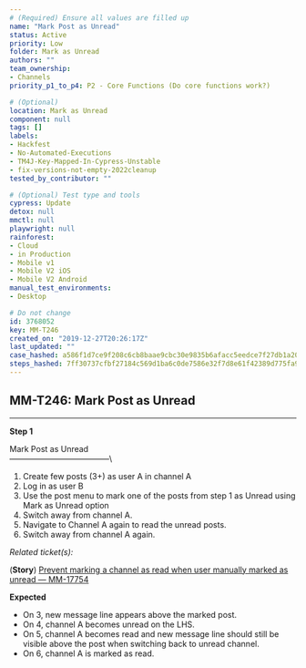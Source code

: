 ```yaml
---
# (Required) Ensure all values are filled up
name: "Mark Post as Unread"
status: Active
priority: Low
folder: Mark as Unread
authors: ""
team_ownership:
- Channels
priority_p1_to_p4: P2 - Core Functions (Do core functions work?)

# (Optional)
location: Mark as Unread
component: null
tags: []
labels:
- Hackfest
- No-Automated-Executions
- TM4J-Key-Mapped-In-Cypress-Unstable
- fix-versions-not-empty-2022cleanup
tested_by_contributor: ""

# (Optional) Test type and tools
cypress: Update
detox: null
mmctl: null
playwright: null
rainforest:
- Cloud
- in Production
- Mobile v1
- Mobile V2 iOS
- Mobile V2 Android
manual_test_environments:
- Desktop

# Do not change
id: 3768052
key: MM-T246
created_on: "2019-12-27T20:26:17Z"
last_updated: ""
case_hashed: a586f1d7ce9f208c6cb8baae9cbc30e9835b6afacc5eedce7f27db1a20dd2dae019591c786e67af83ade04dda8a4256c
steps_hashed: 7ff30737cfbf27184c569d1ba6c0de7586e32f7d8e61f42389d775fa935d0799727d3a1fa727a17eddd811a7080ec67d
---
```


<!-- (Auto-generated) Based on frontmatter's "key" and "name" -->

## MM-T246: Mark Post as Unread

---

**Step 1**

Mark Post as Unread\
–––––––––––––––––––––––––\\

1. Create few posts (3+) as user A in channel A
2. Log in as user B
3. Use the post menu to mark one of the posts from step 1 as Unread using Mark as Unread option
4. Switch away from channel A.
5. Navigate to Channel A again to read the unread posts.
6. Switch away from channel A again.

_Related ticket(s):_

(**Story**) [Prevent marking a channel as read when user manually marked as unread — MM-17754](https://mattermost.atlassian.net/browse/MM-17754)

**Expected**

- On 3, new message line appears above the marked post.
- On 4, channel A becomes unread on the LHS.
- On 5, channel A becomes read and new message line should still be visible above the post when switching back to unread channel.
- On 6, channel A is marked as read.
